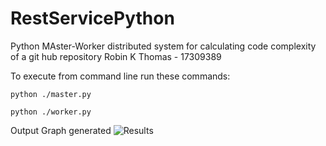# RestServicePython
Python MAster-Worker distributed system for calculating code complexity of a git hub repository
Robin K Thomas - 17309389

To execute from command line run these commands:

    python ./master.py
    
    python ./worker.py

Output Graph generated
![Results](https://github.com/ "Results")	